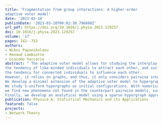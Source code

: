 ```yaml
---
title: 'Fragmentation from group interactions: A higher-order
adaptive voter model'
date: '2023-03-18'
publishDate: '2023-03-18T00:02:30.796690Z'
url_pdf: https://doi.org/10.1016/j.physa.2023.129257
doi: 10.1016/j.physa.2023.129257
volume: '17'
pages: 742--753
authors:
- Nikos Papanikolaou
- Renaud Lambiotte
- Giacomo Vaccario
abstract: " The adaptive voter model allows for studying the interplay between homophily, 
the tendency of like-minded individuals to attract each other, and social influence, 
the tendency for connected individuals to influence each other. 
However, it relies on graphs, and thus, it only considers pairwise interactions. 
We develop a minimal extension of the adaptive voter model to hypergraphs to study the interactions of groups of arbitrary sizes using a threshold parameter. 
We study S-uniform hypergraphs as initial configurations. With numerical simulations, 
we find new phenomena not found in the counterpart pairwise models, such as the formation of bands in the magnetization and the lack of an equilibrium state. 
Finally, we develop an analytical model using a sparse hypergraph approximation that accurately predicts the bands' boundaries and height."
publication: Physica A: Statistical Mechanics and its Applications
featured: false
projects: 
- Network Theory
---
```

